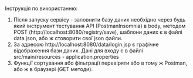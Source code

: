 

Інструкція по використанню:

1. Після запуску сервісу - заповнити  базу даних необхідно через будь який інструмент тестування API (PostmanInsomnia)
    в body, методом POST (http://localhost:8080/registry/save), шаблони даних є в файлі data.json, або ж
    стоворити свої json файли.
2. За адресою http://localhost:8080/data/login.jsp є графічне відображення бази даних. Дані для входу є в файлі
     src/main/resources - application.properties
3. Функції сортування або фільтрації перевіряти або в тому ж Postman, або ж в браузері (GET методи).
